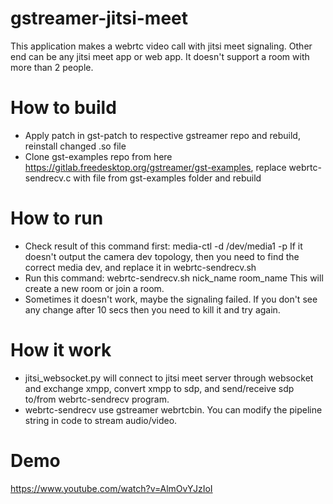 # gstreamer-jitsi-meet
This application makes a webrtc video call with jitsi meet signaling. Other end can be any jitsi meet app or web app. It doesn't support a room with more than 2 people.

# How to build
- Apply patch in gst-patch to respective gstreamer repo and rebuild, reinstall changed .so file
- Clone gst-examples repo from here https://gitlab.freedesktop.org/gstreamer/gst-examples, replace webrtc-sendrecv.c with file from gst-examples folder and rebuild
# How to run
- Check result of this command first: media-ctl -d /dev/media1 -p
  If it doesn't output the camera dev topology, then you need to find the correct media dev, and replace it in webrtc-sendrecv.sh
- Run this command: webrtc-sendrecv.sh nick_name room_name
  This will create a new room or join a room. 
- Sometimes it doesn't work, maybe the signaling failed. If you don't see any change after 10 secs then you need to kill it and try again.

# How it work
- jitsi_websocket.py will connect to jitsi meet server through websocket and exchange xmpp, convert xmpp to sdp, and send/receive sdp to/from webrtc-sendrecv program.
- webrtc-sendrecv use gstreamer webrtcbin. You can modify the pipeline string in code to stream audio/video.

# Demo
https://www.youtube.com/watch?v=AlmOvYJzIoI
